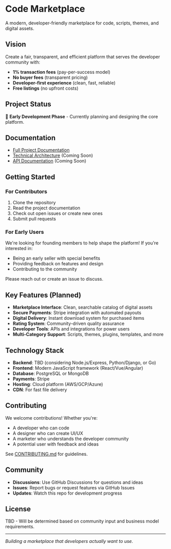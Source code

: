 # Code Marketplace

A modern, developer-friendly marketplace for code, scripts, themes, and digital assets.

## Vision

Create a fair, transparent, and efficient platform that serves the developer community with:
- **1% transaction fees** (pay-per-success model)
- **No buyer fees** (transparent pricing)
- **Developer-first experience** (clean, fast, reliable)
- **Free listings** (no upfront costs)

## Project Status

🚧 **Early Development Phase** - Currently planning and designing the core platform.

## Documentation

- [Full Project Documentation](./docs/project-documentation.md)
- [Technical Architecture](./docs/architecture.md) (Coming Soon)
- [API Documentation](./docs/api.md) (Coming Soon)

## Getting Started

### For Contributors

1. Clone the repository
2. Read the project documentation
3. Check out open issues or create new ones
4. Submit pull requests

### For Early Users

We're looking for founding members to help shape the platform! If you're interested in:
- Being an early seller with special benefits
- Providing feedback on features and design
- Contributing to the community

Please reach out or create an issue to discuss.

## Key Features (Planned)

- **Marketplace Interface**: Clean, searchable catalog of digital assets
- **Secure Payments**: Stripe integration with automated payouts
- **Digital Delivery**: Instant download system for purchased items
- **Rating System**: Community-driven quality assurance
- **Developer Tools**: APIs and integrations for power users
- **Multi-Category Support**: Scripts, themes, plugins, templates, and more

## Technology Stack

- **Backend**: TBD (considering Node.js/Express, Python/Django, or Go)
- **Frontend**: Modern JavaScript framework (React/Vue/Angular)
- **Database**: PostgreSQL or MongoDB
- **Payments**: Stripe
- **Hosting**: Cloud platform (AWS/GCP/Azure)
- **CDN**: For fast file delivery

## Contributing

We welcome contributions! Whether you're:
- A developer who can code
- A designer who can create UI/UX
- A marketer who understands the developer community
- A potential user with feedback and ideas

See [CONTRIBUTING.md](./CONTRIBUTING.md) for guidelines.

## Community

- **Discussions**: Use GitHub Discussions for questions and ideas
- **Issues**: Report bugs or request features via GitHub Issues
- **Updates**: Watch this repo for development progress

## License

TBD - Will be determined based on community input and business model requirements.

---

*Building a marketplace that developers actually want to use.*
